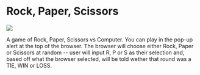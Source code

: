 # Rock, Paper, Scissors 
<img src="./images/Screenshot 2024-03-29 185202">

A game of Rock, Paper, Scissors vs Computer. You can play in the pop-up alert at the top of the browser. The browser will choose either Rock, Paper or Scissors at random -- user will input R, P or S as their selection and, based off what the browser selected, will be told wether that round was a TIE, WIN or LOSS.
